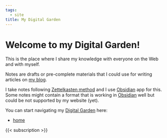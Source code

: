 ```yaml
---
tags:
  - site
title: My Digital Garden
---
```


# Welcome to my Digital Garden!

This is the place where I share my knowledge with everyone on the Web and with myself.

Notes are drafts or pre-complete materials that I could use for writing articles on [my blog](/blog).

I take notes following [Zettelkasten method](../Zettelkasten%20method.md) and I use [Obsidian](../Obsidian.md) app for this. Some notes might contain a format that is working in [Obsidian](../Obsidian.md) well but could be not supported by my website (yet).

You can start navigating my [Digital Garden](../Digital%20Garden.md) here:

* [home](../home.md)

{{< subscription >}}
